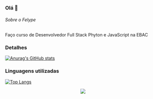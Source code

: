### Olá 👋


###### Sobre o Felype
Faço curso de Desenvolvedor Full Stack Phyton e JavaScript na EBAC

### Detalhes

[![Anurag's GitHub stats](httpsgithub-readme-stats.vercel.appapiusername=felypesena&show_icons=true&theme=dark)](httpsgithub.comanuraghazragithub-readme-stats)

### Linguagens utilizadas

[![Top Langs](httpsgithub-readme-stats.vercel.appapitop-langsusername=felypesena&layout=compact)](httpsgithub.comanuraghazragithub-readme-stats)

<div align="center">
  <a href="https://www.instagram.com/felipesena19?igsh=MXh3M213Mjl1c2w3ZA==" target="_blank"><img src="https://img.shields.io/badge/-Instagram-%23E4405F?style=for-the-badge&logo=instagram&logoColor=white" target="_blank"></a>
